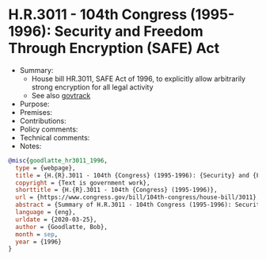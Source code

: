 # H.R.3011 - 104th Congress (1995-1996): Security and Freedom Through Encryption (SAFE) Act

- Summary:
  - House bill HR.3011, SAFE Act of 1996, to explicitly allow arbitrarily strong encryption for all legal activity
  - See also [govtrack](https://www.govtrack.us/congress/bills/104/hr3011)
- Purpose:
- Premises:
- Contributions:
- Policy comments:
- Technical comments:
- Notes:

```bib
@misc{goodlatte_hr3011_1996,
  type = {webpage},
  title = {H.{R}.3011 - 104th {Congress} (1995-1996): {Security} and {Freedom} {Through} {Encryption} ({SAFE}) {Act}},
  copyright = {Text is government work},
  shorttitle = {H.{R}.3011 - 104th {Congress} (1995-1996)},
  url = {https://www.congress.gov/bill/104th-congress/house-bill/3011},
  abstract = {Summary of H.R.3011 - 104th Congress (1995-1996): Security and Freedom Through Encryption (SAFE) Act},
  language = {eng},
  urldate = {2020-03-25},
  author = {Goodlatte, Bob},
  month = sep,
  year = {1996}
}
```
